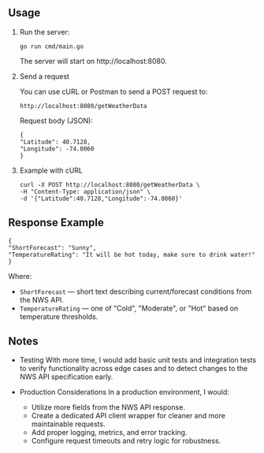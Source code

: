 
## Usage

1. Run the server:
	
	```
	go run cmd/main.go
	```

	The server will start on http://localhost:8080.

2. Send a request
	
	You can use cURL or Postman to send a POST request to:
	```
	http://localhost:8080/getWeatherData
	```
	Request body (JSON):
	```
	{
	"Latitude": 40.7128,
	"Longitude": -74.0060
	}
	```
3. Example with cURL
	```
	curl -X POST http://localhost:8080/getWeatherData \
	-H "Content-Type: application/json" \
	-d '{"Latitude":40.7128,"Longitude":-74.0060}'
	```
## Response Example
```
{
"ShortForecast": "Sunny",
"TemperatureRating": "It will be hot today, make sure to drink water!"
}
```
Where:
- `ShortForecast` — short text describing current/forecast conditions from the NWS API.
- `TemperatureRating` — one of "Cold", "Moderate", or "Hot" based on temperature thresholds.
## Notes
- Testing
With more time, I would add basic unit tests and integration tests to verify functionality across edge cases and to detect changes to the NWS API specification early.

- Production Considerations
In a production environment, I would:
	- Utilize more fields from the NWS API response.
	- Create a dedicated API client wrapper for cleaner and more maintainable requests.
	- Add proper logging, metrics, and error tracking.
	- Configure request timeouts and retry logic for robustness.
